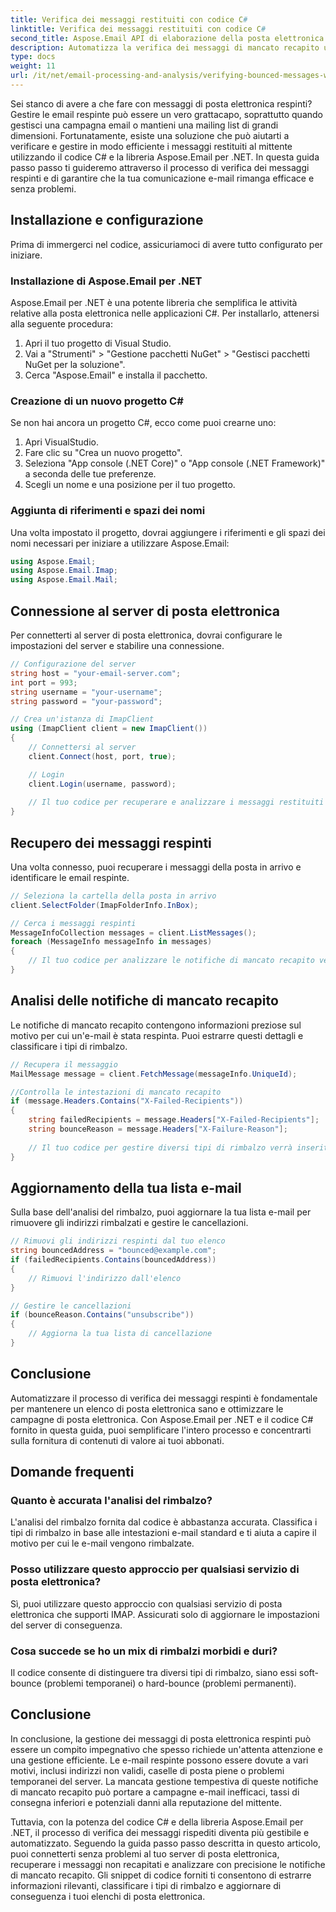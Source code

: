 ```yaml
---
title: Verifica dei messaggi restituiti con codice C#
linktitle: Verifica dei messaggi restituiti con codice C#
second_title: Aspose.Email API di elaborazione della posta elettronica .NET
description: Automatizza la verifica dei messaggi di mancato recapito utilizzando C# e Aspose.Email per .NET. Gestisci facilmente gli elenchi di posta elettronica e migliora l'efficacia delle campagne.
type: docs
weight: 11
url: /it/net/email-processing-and-analysis/verifying-bounced-messages-with-csharp-code/
---
```


Sei stanco di avere a che fare con messaggi di posta elettronica respinti? Gestire le email respinte può essere un vero grattacapo, soprattutto quando gestisci una campagna email o mantieni una mailing list di grandi dimensioni. Fortunatamente, esiste una soluzione che può aiutarti a verificare e gestire in modo efficiente i messaggi restituiti al mittente utilizzando il codice C# e la libreria Aspose.Email per .NET. In questa guida passo passo ti guideremo attraverso il processo di verifica dei messaggi respinti e di garantire che la tua comunicazione e-mail rimanga efficace e senza problemi.

## Installazione e configurazione

Prima di immergerci nel codice, assicuriamoci di avere tutto configurato per iniziare.

### Installazione di Aspose.Email per .NET

Aspose.Email per .NET è una potente libreria che semplifica le attività relative alla posta elettronica nelle applicazioni C#. Per installarlo, attenersi alla seguente procedura:

1. Apri il tuo progetto di Visual Studio.
2. Vai a "Strumenti" > "Gestione pacchetti NuGet" > "Gestisci pacchetti NuGet per la soluzione".
3. Cerca "Aspose.Email" e installa il pacchetto.

### Creazione di un nuovo progetto C#

Se non hai ancora un progetto C#, ecco come puoi crearne uno:

1. Apri VisualStudio.
2. Fare clic su "Crea un nuovo progetto".
3. Seleziona "App console (.NET Core)" o "App console (.NET Framework)" a seconda delle tue preferenze.
4. Scegli un nome e una posizione per il tuo progetto.

### Aggiunta di riferimenti e spazi dei nomi

Una volta impostato il progetto, dovrai aggiungere i riferimenti e gli spazi dei nomi necessari per iniziare a utilizzare Aspose.Email:

```csharp
using Aspose.Email;
using Aspose.Email.Imap;
using Aspose.Email.Mail;
```

## Connessione al server di posta elettronica

Per connetterti al server di posta elettronica, dovrai configurare le impostazioni del server e stabilire una connessione.

```csharp
// Configurazione del server
string host = "your-email-server.com";
int port = 993;
string username = "your-username";
string password = "your-password";

// Crea un'istanza di ImapClient
using (ImapClient client = new ImapClient())
{
    // Connettersi al server
    client.Connect(host, port, true);

    // Login
    client.Login(username, password);
    
    // Il tuo codice per recuperare e analizzare i messaggi restituiti verrà inserito qui
}
```

## Recupero dei messaggi respinti

Una volta connesso, puoi recuperare i messaggi della posta in arrivo e identificare le email respinte.

```csharp
// Seleziona la cartella della posta in arrivo
client.SelectFolder(ImapFolderInfo.InBox);

// Cerca i messaggi respinti
MessageInfoCollection messages = client.ListMessages();
foreach (MessageInfo messageInfo in messages)
{
    // Il tuo codice per analizzare le notifiche di mancato recapito verrà inserito qui
}
```

## Analisi delle notifiche di mancato recapito

Le notifiche di mancato recapito contengono informazioni preziose sul motivo per cui un'e-mail è stata respinta. Puoi estrarre questi dettagli e classificare i tipi di rimbalzo.

```csharp
// Recupera il messaggio
MailMessage message = client.FetchMessage(messageInfo.UniqueId);

//Controlla le intestazioni di mancato recapito
if (message.Headers.Contains("X-Failed-Recipients"))
{
    string failedRecipients = message.Headers["X-Failed-Recipients"];
    string bounceReason = message.Headers["X-Failure-Reason"];
    
    // Il tuo codice per gestire diversi tipi di rimbalzo verrà inserito qui
}
```

## Aggiornamento della tua lista e-mail

Sulla base dell'analisi del rimbalzo, puoi aggiornare la tua lista e-mail per rimuovere gli indirizzi rimbalzati e gestire le cancellazioni.

```csharp
// Rimuovi gli indirizzi respinti dal tuo elenco
string bouncedAddress = "bounced@example.com";
if (failedRecipients.Contains(bouncedAddress))
{
    // Rimuovi l'indirizzo dall'elenco
}

// Gestire le cancellazioni
if (bounceReason.Contains("unsubscribe"))
{
    // Aggiorna la tua lista di cancellazione
}
```

## Conclusione

Automatizzare il processo di verifica dei messaggi respinti è fondamentale per mantenere un elenco di posta elettronica sano e ottimizzare le campagne di posta elettronica. Con Aspose.Email per .NET e il codice C# fornito in questa guida, puoi semplificare l'intero processo e concentrarti sulla fornitura di contenuti di valore ai tuoi abbonati.

## Domande frequenti

### Quanto è accurata l'analisi del rimbalzo?

L'analisi del rimbalzo fornita dal codice è abbastanza accurata. Classifica i tipi di rimbalzo in base alle intestazioni e-mail standard e ti aiuta a capire il motivo per cui le e-mail vengono rimbalzate.

### Posso utilizzare questo approccio per qualsiasi servizio di posta elettronica?

Sì, puoi utilizzare questo approccio con qualsiasi servizio di posta elettronica che supporti IMAP. Assicurati solo di aggiornare le impostazioni del server di conseguenza.

### Cosa succede se ho un mix di rimbalzi morbidi e duri?

Il codice consente di distinguere tra diversi tipi di rimbalzo, siano essi soft-bounce (problemi temporanei) o hard-bounce (problemi permanenti).

## Conclusione

In conclusione, la gestione dei messaggi di posta elettronica respinti può essere un compito impegnativo che spesso richiede un'attenta attenzione e una gestione efficiente. Le e-mail respinte possono essere dovute a vari motivi, inclusi indirizzi non validi, caselle di posta piene o problemi temporanei del server. La mancata gestione tempestiva di queste notifiche di mancato recapito può portare a campagne e-mail inefficaci, tassi di consegna inferiori e potenziali danni alla reputazione del mittente.

Tuttavia, con la potenza del codice C# e della libreria Aspose.Email per .NET, il processo di verifica dei messaggi rispediti diventa più gestibile e automatizzato. Seguendo la guida passo passo descritta in questo articolo, puoi connetterti senza problemi al tuo server di posta elettronica, recuperare i messaggi non recapitati e analizzare con precisione le notifiche di mancato recapito. Gli snippet di codice forniti ti consentono di estrarre informazioni rilevanti, classificare i tipi di rimbalzo e aggiornare di conseguenza i tuoi elenchi di posta elettronica.